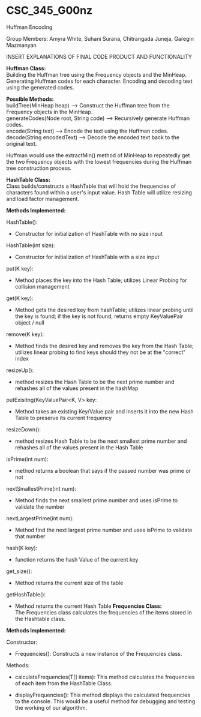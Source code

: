 # CSC_345_G00nz
Huffman Encoding 

Group Members: Amyra White, Suhani Surana, Chitrangada Juneja, Garegin Mazmanyan 

INSERT EXPLANATIONS OF FINAL CODE PRODUCT AND FUNCTIONALITY 

**Huffman Class:**<br> 
Building the Huffman tree using the Frequency objects and the MinHeap.
Generating Huffman codes for each character.
Encoding and decoding text using the generated codes.

**Possible Methods:** <br>
buildTree(MinHeap heap) --> Construct the Huffman tree from the Frequency objects in the MinHeap.<br> 
generateCodes(Node root, String code) --> Recursively generate Huffman codes.<br> 
encode(String text) --> Encode the text using the Huffman codes.<br> 
decode(String encodedText) --> Decode the encoded text back to the original text.<br> 

Huffman would use the extractMin() method of MinHeap to repeatedly get the two Frequency objects with the lowest frequencies during the Huffman tree construction process.

**HashTable Class:**<br> 
Class builds/constructs a HashTable that will hold the frequencies of characters found
within a user's input value. Hash Table will utilize resizing and load factor management. 

**Methods Implemented:**<br> 

HashTable(): 
  - Constructor for initialization of HashTable with no size input
    
HashTable(int size):  
  - Constructor for initialization of HashTable with a size input
    
put(K key): 
  - Method places the key into the Hash Table; utilizes Linear Probing for collision management
    
get(K key): 
  - Method gets the desired key from hashTable; utilizes linear probing until the key is found; if the key is not found, returns empty KeyValuePair object / null
    
remove(K key):   
  - Method finds the desired key and removes the key from the Hash Table; utilizes linear probing to find keys should they not be at the "correct" index

resizeUp(): 
 - method resizes the Hash Table to be the next prime number and rehashes all of the values present in the hashMap

putExisitng(KeyValuePair<K, V> key: 
  - Method takes an existing Key/Value pair and inserts it into the new Hash Table to preserve its current frequency

resizeDown(): 
  - method resizes Hash Table to be the next smallest prime number and rehashes all of the values present in the Hash Table


isPrime(int num): 
  - method returns a boolean that says if the passed number was prime or not

nextSmallestPrime(int num): 
  - Method finds the next smallest prime number and uses isPrime to validate the number

nextLargestPrime(int num): 
  - Method find the next largest prime number and uses isPrime to validate that number

hash(K key): 
  - function returns the hash Value of the current key


get_size(): 
  - Method returns the current size of the table

getHashTable(): 
  - Method returns the current Hash Table
**Frequencies Class:**<br> 
The Frequencies<T> class calculates the frequencies of the items stored in the Hashtable class. 

**Methods Implemented:**<br> 

Constructor: 

- Frequencies(): Constructs a new instance of the Frequencies class.

Methods:

- calculateFrequencies(T[] items): This method calculates the frequencies of each item from the HashTable Class.

- displayFrequencies(): This method displays the calculated frequencies to the console. This would be a useful method for debugging and testing the working of our algorithm.




